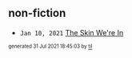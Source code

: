 ## non-fiction


* <code>Jan 10, 2021</code> [The Skin We're In](2021-01-10T16-54-31-the-skin-we're-in.md)

<sup><sub>generated 31 Jul 2021 18:45:03 by <a href='https://github.com/senorprogrammer/til'>til</a></sub></sup>
